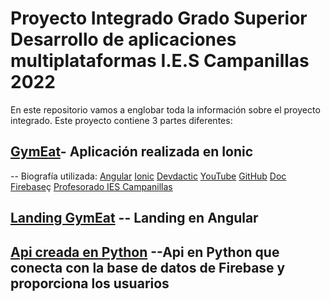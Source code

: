 # Proyecto Integrado Grado Superior Desarrollo de aplicaciones multiplataformas   I.E.S Campanillas 2022

En este repositorio vamos a englobar toda la información sobre el proyecto integrado. Este proyecto contiene 3 partes diferentes:

  
## [GymEat](https://github.com/Jesus-GR/AppIonicGymAndEat)- Aplicación realizada en Ionic
-- Biografía utilizada:
  [Angular](https://angular.io/)
  [Ionic](https://ionicframework.com/)
  [Devdactic](https://devdactic.com/)
  [YouTube](https://www.youtube.com/)
  [GitHub](https://github.com)
  [Doc Firebase](https://firebase.google.com/)ç
  [Profesorado IES Campanillas](https://github.com/IESCampanillas)

## [Landing GymEat](https://github.com/Jesus-GR/gymEatLanding) -- Landing en Angular

## [Api creada en Python](https://github.com/Jesus-GR/API-PYTHON) --Api en Python que conecta con la base de datos de Firebase y proporciona los usuarios
